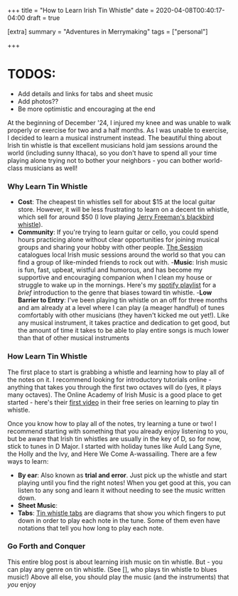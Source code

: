 +++
title = "How to Learn Irish Tin Whistle"
date = 2020-04-08T00:40:17-04:00
draft = true

[extra]
summary = "Adventures in Merrymaking"
tags = ["personal"]

+++

# TODOS:
- Add details and links for tabs and sheet music
- Add photos??
- Be more optimistic and encouraging at the end

At the beginning of December '24, I injured my knee and was unable to walk properly or exercise for two and a half months. As I was unable to exercise, I decided to learn a musical instrument instead. The beautiful thing about Irish tin whistle is that excellent musicians hold jam sessions around the world (including sunny Ithaca), so you don't have to spend all your time playing alone trying not to bother your neighbors - you can bother world-class musicians as well!

### Why Learn Tin Whistle
- __Cost__: The cheapest tin whistles sell for about $15 at the local guitar store. However, it will be less frustrating to learn on a decent tin whistle, which sell for around $50 (I love playing [Jerry Freeman's blackbird whistle][]). 
- __Community__: If you're trying to learn guitar or cello, you could spend hours practicing alone without clear opportunities for joining musical groups and sharing your hobby with other people. [The Session] catalogues local Irish music sessions around the world so that you can find a group of like-minded friends to rock out with.
-__Music__: Irish music is fun, fast, upbeat, wistful and humorous, and has become my supportive and encouraging companion when I clean my house or struggle to wake up in the mornings. Here's my [spotify playlist] for a *brief* introduction to the genre that biases toward tin whistle.
-__Low Barrier to Entry__: I've been playing tin whistle on an off for three months and am already at a level where I can play (a meager handful) of tunes comfortably with other musicians (they haven't kicked me out yet!). Like any musical instrument, it takes practice and dedication to get good, but the amount of time it takes to be able to play entire songs is much lower than that of other musical instruments

### How Learn Tin Whistle

The first place to start is grabbing a whistle and learning how to play all of the notes on it. I recommend looking for introductory tutorials online - anything that takes you through the first two octaves will do (yes, it plays many octaves). The Online Academy of Irish Music is a good place to get started - here's their [first video] in their free series on learning to play tin whistle.

Once you know how to play all of the notes, try learning a tune or two! I recommend starting with something that you already enjoy listening to you, but be aware that Irish tin whistles are usually in the key of D, so for now, stick to tunes in D Major. I started with holiday tunes like Auld Lang Syne, the Holly and the Ivy, and Here We Come A-wassailing. There are a few ways to learn:
- __By ear__: Also known as __trial and error__. Just pick up the whistle and start playing until you find the right notes! When you get good at this, you can listen to any song and learn it without needing to see the music written down.
- __Sheet Music__:
- __Tabs__: [Tin whistle tabs] are diagrams that show you which fingers to put down in order to play each note in the tune. Some of them even have notations that tell you how long to play each note. 

### Go Forth and Conquer
This entire blog post is about learning irish music on tin whistle. But - you can play any genre on tin whistle. (See [], who plays tin whistle to blues music!) Above all else, you should play the music (and the instruments) that *you* enjoy 

[Jerry Freeman's blackbird whistle]:https://www.ebay.com/itm/276626222322?itmmeta=01JR8ND1WQB2PYWQSTMGCW5FJK&hash=item4068352cf2:g:RvAAAOSwaLRh4v-i
[the session]: https://thesession.org/sessions
[spotify playlist]: https://open.spotify.com/playlist/6WHA1wzwTiyytLEyxrISaD?si=b4b3a56c01c74e97
[first video]: https://www.youtube.com/watch?v=kdUH1QZvEm8&pp=ygUaaW50cm8gdG8gaXJpc2ggdGluIHdoaXN0bGXSBwkJfgkBhyohjO8%3D
[tin whistle tabs]: https://learntinwhistle.com/tabs/


